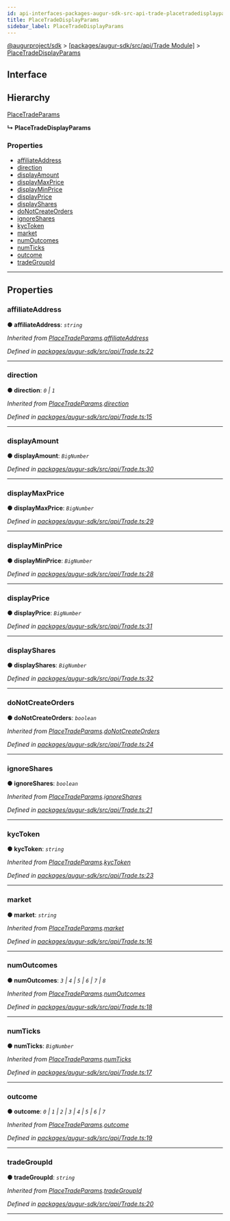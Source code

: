 ```yaml
---
id: api-interfaces-packages-augur-sdk-src-api-trade-placetradedisplayparams
title: PlaceTradeDisplayParams
sidebar_label: PlaceTradeDisplayParams
---
```


[@augurproject/sdk](api-readme.md) > [[packages/augur-sdk/src/api/Trade Module]](api-modules-packages-augur-sdk-src-api-trade-module.md) > [PlaceTradeDisplayParams](api-interfaces-packages-augur-sdk-src-api-trade-placetradedisplayparams.md)

## Interface

## Hierarchy

 [PlaceTradeParams](api-interfaces-packages-augur-sdk-src-api-trade-placetradeparams.md)

**↳ PlaceTradeDisplayParams**

### Properties

* [affiliateAddress](api-interfaces-packages-augur-sdk-src-api-trade-placetradedisplayparams.md#affiliateaddress)
* [direction](api-interfaces-packages-augur-sdk-src-api-trade-placetradedisplayparams.md#direction)
* [displayAmount](api-interfaces-packages-augur-sdk-src-api-trade-placetradedisplayparams.md#displayamount)
* [displayMaxPrice](api-interfaces-packages-augur-sdk-src-api-trade-placetradedisplayparams.md#displaymaxprice)
* [displayMinPrice](api-interfaces-packages-augur-sdk-src-api-trade-placetradedisplayparams.md#displayminprice)
* [displayPrice](api-interfaces-packages-augur-sdk-src-api-trade-placetradedisplayparams.md#displayprice)
* [displayShares](api-interfaces-packages-augur-sdk-src-api-trade-placetradedisplayparams.md#displayshares)
* [doNotCreateOrders](api-interfaces-packages-augur-sdk-src-api-trade-placetradedisplayparams.md#donotcreateorders)
* [ignoreShares](api-interfaces-packages-augur-sdk-src-api-trade-placetradedisplayparams.md#ignoreshares)
* [kycToken](api-interfaces-packages-augur-sdk-src-api-trade-placetradedisplayparams.md#kyctoken)
* [market](api-interfaces-packages-augur-sdk-src-api-trade-placetradedisplayparams.md#market)
* [numOutcomes](api-interfaces-packages-augur-sdk-src-api-trade-placetradedisplayparams.md#numoutcomes)
* [numTicks](api-interfaces-packages-augur-sdk-src-api-trade-placetradedisplayparams.md#numticks)
* [outcome](api-interfaces-packages-augur-sdk-src-api-trade-placetradedisplayparams.md#outcome)
* [tradeGroupId](api-interfaces-packages-augur-sdk-src-api-trade-placetradedisplayparams.md#tradegroupid)

---

## Properties

<a id="affiliateaddress"></a>

###  affiliateAddress

**● affiliateAddress**: *`string`*

*Inherited from [PlaceTradeParams](api-interfaces-packages-augur-sdk-src-api-trade-placetradeparams.md).[affiliateAddress](api-interfaces-packages-augur-sdk-src-api-trade-placetradeparams.md#affiliateaddress)*

*Defined in [packages/augur-sdk/src/api/Trade.ts:22](https://github.com/AugurProject/augur/blob/27cf7214d2/packages/augur-sdk/src/api/Trade.ts#L22)*

___
<a id="direction"></a>

###  direction

**● direction**: *`0` \| `1`*

*Inherited from [PlaceTradeParams](api-interfaces-packages-augur-sdk-src-api-trade-placetradeparams.md).[direction](api-interfaces-packages-augur-sdk-src-api-trade-placetradeparams.md#direction)*

*Defined in [packages/augur-sdk/src/api/Trade.ts:15](https://github.com/AugurProject/augur/blob/27cf7214d2/packages/augur-sdk/src/api/Trade.ts#L15)*

___
<a id="displayamount"></a>

###  displayAmount

**● displayAmount**: *`BigNumber`*

*Defined in [packages/augur-sdk/src/api/Trade.ts:30](https://github.com/AugurProject/augur/blob/27cf7214d2/packages/augur-sdk/src/api/Trade.ts#L30)*

___
<a id="displaymaxprice"></a>

###  displayMaxPrice

**● displayMaxPrice**: *`BigNumber`*

*Defined in [packages/augur-sdk/src/api/Trade.ts:29](https://github.com/AugurProject/augur/blob/27cf7214d2/packages/augur-sdk/src/api/Trade.ts#L29)*

___
<a id="displayminprice"></a>

###  displayMinPrice

**● displayMinPrice**: *`BigNumber`*

*Defined in [packages/augur-sdk/src/api/Trade.ts:28](https://github.com/AugurProject/augur/blob/27cf7214d2/packages/augur-sdk/src/api/Trade.ts#L28)*

___
<a id="displayprice"></a>

###  displayPrice

**● displayPrice**: *`BigNumber`*

*Defined in [packages/augur-sdk/src/api/Trade.ts:31](https://github.com/AugurProject/augur/blob/27cf7214d2/packages/augur-sdk/src/api/Trade.ts#L31)*

___
<a id="displayshares"></a>

###  displayShares

**● displayShares**: *`BigNumber`*

*Defined in [packages/augur-sdk/src/api/Trade.ts:32](https://github.com/AugurProject/augur/blob/27cf7214d2/packages/augur-sdk/src/api/Trade.ts#L32)*

___
<a id="donotcreateorders"></a>

###  doNotCreateOrders

**● doNotCreateOrders**: *`boolean`*

*Inherited from [PlaceTradeParams](api-interfaces-packages-augur-sdk-src-api-trade-placetradeparams.md).[doNotCreateOrders](api-interfaces-packages-augur-sdk-src-api-trade-placetradeparams.md#donotcreateorders)*

*Defined in [packages/augur-sdk/src/api/Trade.ts:24](https://github.com/AugurProject/augur/blob/27cf7214d2/packages/augur-sdk/src/api/Trade.ts#L24)*

___
<a id="ignoreshares"></a>

###  ignoreShares

**● ignoreShares**: *`boolean`*

*Inherited from [PlaceTradeParams](api-interfaces-packages-augur-sdk-src-api-trade-placetradeparams.md).[ignoreShares](api-interfaces-packages-augur-sdk-src-api-trade-placetradeparams.md#ignoreshares)*

*Defined in [packages/augur-sdk/src/api/Trade.ts:21](https://github.com/AugurProject/augur/blob/27cf7214d2/packages/augur-sdk/src/api/Trade.ts#L21)*

___
<a id="kyctoken"></a>

###  kycToken

**● kycToken**: *`string`*

*Inherited from [PlaceTradeParams](api-interfaces-packages-augur-sdk-src-api-trade-placetradeparams.md).[kycToken](api-interfaces-packages-augur-sdk-src-api-trade-placetradeparams.md#kyctoken)*

*Defined in [packages/augur-sdk/src/api/Trade.ts:23](https://github.com/AugurProject/augur/blob/27cf7214d2/packages/augur-sdk/src/api/Trade.ts#L23)*

___
<a id="market"></a>

###  market

**● market**: *`string`*

*Inherited from [PlaceTradeParams](api-interfaces-packages-augur-sdk-src-api-trade-placetradeparams.md).[market](api-interfaces-packages-augur-sdk-src-api-trade-placetradeparams.md#market)*

*Defined in [packages/augur-sdk/src/api/Trade.ts:16](https://github.com/AugurProject/augur/blob/27cf7214d2/packages/augur-sdk/src/api/Trade.ts#L16)*

___
<a id="numoutcomes"></a>

###  numOutcomes

**● numOutcomes**: *`3` \| `4` \| `5` \| `6` \| `7` \| `8`*

*Inherited from [PlaceTradeParams](api-interfaces-packages-augur-sdk-src-api-trade-placetradeparams.md).[numOutcomes](api-interfaces-packages-augur-sdk-src-api-trade-placetradeparams.md#numoutcomes)*

*Defined in [packages/augur-sdk/src/api/Trade.ts:18](https://github.com/AugurProject/augur/blob/27cf7214d2/packages/augur-sdk/src/api/Trade.ts#L18)*

___
<a id="numticks"></a>

###  numTicks

**● numTicks**: *`BigNumber`*

*Inherited from [PlaceTradeParams](api-interfaces-packages-augur-sdk-src-api-trade-placetradeparams.md).[numTicks](api-interfaces-packages-augur-sdk-src-api-trade-placetradeparams.md#numticks)*

*Defined in [packages/augur-sdk/src/api/Trade.ts:17](https://github.com/AugurProject/augur/blob/27cf7214d2/packages/augur-sdk/src/api/Trade.ts#L17)*

___
<a id="outcome"></a>

###  outcome

**● outcome**: *`0` \| `1` \| `2` \| `3` \| `4` \| `5` \| `6` \| `7`*

*Inherited from [PlaceTradeParams](api-interfaces-packages-augur-sdk-src-api-trade-placetradeparams.md).[outcome](api-interfaces-packages-augur-sdk-src-api-trade-placetradeparams.md#outcome)*

*Defined in [packages/augur-sdk/src/api/Trade.ts:19](https://github.com/AugurProject/augur/blob/27cf7214d2/packages/augur-sdk/src/api/Trade.ts#L19)*

___
<a id="tradegroupid"></a>

###  tradeGroupId

**● tradeGroupId**: *`string`*

*Inherited from [PlaceTradeParams](api-interfaces-packages-augur-sdk-src-api-trade-placetradeparams.md).[tradeGroupId](api-interfaces-packages-augur-sdk-src-api-trade-placetradeparams.md#tradegroupid)*

*Defined in [packages/augur-sdk/src/api/Trade.ts:20](https://github.com/AugurProject/augur/blob/27cf7214d2/packages/augur-sdk/src/api/Trade.ts#L20)*

___

